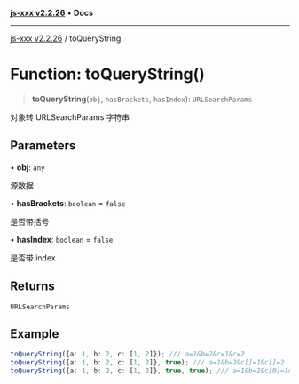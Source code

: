 [**js-xxx v2.2.26**](../README.md) • **Docs**

***

[js-xxx v2.2.26](../README.md) / toQueryString

# Function: toQueryString()

> **toQueryString**(`obj`, `hasBrackets`, `hasIndex`): `URLSearchParams`

对象转 URLSearchParams 字符串

## Parameters

• **obj**: `any`

源数据

• **hasBrackets**: `boolean` = `false`

是否带括号

• **hasIndex**: `boolean` = `false`

是否带 index

## Returns

`URLSearchParams`

## Example

```ts
toQueryString({a: 1, b: 2, c: [1, 2]}); /// a=1&b=2&c=1&c=2
toQueryString({a: 1, b: 2, c: [1, 2]}, true); /// a=1&b=2&c[]=1&c[]=2
toQueryString({a: 1, b: 2, c: [1, 2]}, true, true); /// a=1&b=2&c[0]=1&c[1]=2
```
